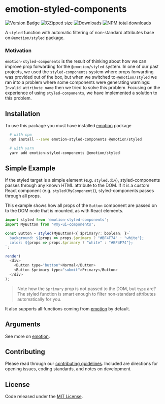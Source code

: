 # emotion-styled-components

[![Version Badge][npm-version-svg]][package-url]
[![GZipped size][npm-minzip-svg]][bundlephobia-url]
[![Downloads][downloads-image]][downloads-url]
[![NPM total downloads][total-downloads-svg]][total-downloads-url]

A `styled` function with automatic filtering of non-standard attributes base on `@emotion/styled` package.<br />

### Motivation

`emotion-styled-components` is the result of thinking about how we can improve prop forwarding for the `@emotion/styled` system. In one of our past projects, we used the `styled-components` system where props forwarding was provided out of the box, but when we switched to `@emotion/styled` we ran into a problem where some components were generating warnings: `Invalid attribute name` then we tried to solve this problem. Focusing on the experience of using `styled-components`, we have implemented a solution to this problem.

## Installation

To use this package you must have installed [emotion](https://emotion.sh/docs/install) package

```bash
  # with npm
  npm install --save emotion-styled-components @emotion/styled
```

```bash
  # with yarn
  yarn add emotion-styled-components @emotion/styled
```

## Simple Example

If the styled target is a simple element (e.g. `styled.div`), styled-components passes through any known HTML attribute to the DOM. If it is a custom React component (e.g. `styled(MyComponent)`), styled-components passes through all props.

This example shows how all props of the `Button` component are passed on to the DOM node that is mounted, as with React elements.

```js
import styled from 'emotion-styled-components';
import MyButton from '@my-ui-components';

const Button = styled(MyButton)<{ $primary?: boolean; }>`
  background: ${props => props.$primary ? "#BF4F74" : "white"};
  color: ${props => props.$primary ? "white" : "#BF4F74"};
`;

render(
  <div>
    <Button type="button">Normal</Button>
    <Button $primary type="submit">Primary</Button>
  </div>
);
```

> Note how the `$primary` prop is not passed to the DOM, but `type` are? The styled function is smart enough to filter non-standard attributes automatically for you.

It also supports all functions coming from [emotion](https://emotion.sh/docs/styled) by default.

## Arguments

See more on [emotion](https://emotion.sh/docs/styled).

## Contributing

Please read through our [contributing guidelines](https://github.com/vdmrgv/emotion-styled-components/blob/main/CONTRIBUTING.md). Included are directions for opening issues, coding standards, and notes on development.

## License

Code released under the [MIT License][license-url].

[package-url]: https://npmjs.org/package/emotion-styled-components
[npm-version-svg]: https://img.shields.io/npm/v/emotion-styled-components.svg
[npm-minzip-svg]: https://img.shields.io/bundlephobia/minzip/emotion-styled-components.svg
[bundlephobia-url]: https://bundlephobia.com/result?p=emotion-styled-components
[license-url]: LICENSE
[downloads-image]: http://img.shields.io/npm/dm/emotion-styled-components.svg
[downloads-url]: http://npm-stat.com/charts.html?package=emotion-styled-components
[total-downloads-svg]: https://img.shields.io/npm/dt/emotion-styled-components.svg?style=flat
[total-downloads-url]: https://npmcharts.com/compare/emotion-styled-components?minimal=true

